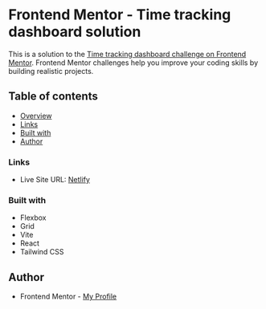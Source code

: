 # Frontend Mentor - Time tracking dashboard solution

This is a solution to the [Time tracking dashboard challenge on Frontend Mentor](https://www.frontendmentor.io/challenges/time-tracking-dashboard-UIQ7167Jw). Frontend Mentor challenges help you improve your coding skills by building realistic projects.

## Table of contents

- [Overview](#overview)
- [Links](#links)
- [Built with](#built-with)
- [Author](#author)

### Links

- Live Site URL: [Netlify](https://pkthunder-timetracker.netlify.app/)

### Built with

- Flexbox
- Grid
- Vite
- React
- Tailwind CSS

## Author

- Frontend Mentor - [My Profile](https://www.frontendmentor.io/profile/Pkthunder87)
